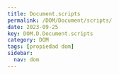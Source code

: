 ```yaml
---
title: Document.scripts
permalink: /DOM/Document/scripts/
date: 2023-09-25
key: DOM.D.Document.scripts
category: DOM
tags: [propiedad dom]
sidebar:
  nav: dom
---
```

